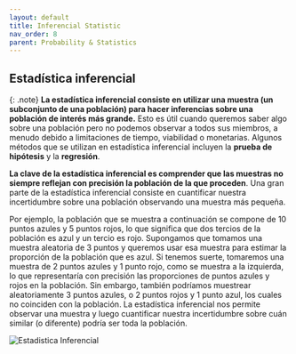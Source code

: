 ```yaml
---
layout: default
title: Inferencial Statistic
nav_order: 8
parent: Probability & Statistics
---
```


## Estadística inferencial

{: .note}
**La estadística inferencial consiste en utilizar una muestra (un subconjunto de una población) para hacer inferencias sobre una población de interés más grande.** Esto es útil cuando queremos saber algo sobre una población pero no podemos observar a todos sus miembros, a menudo debido a limitaciones de tiempo, viabilidad o monetarias. Algunos métodos que se utilizan en estadística inferencial incluyen la **prueba de hipótesis** y la **regresión**.

**La clave de la estadística inferencial es comprender que las muestras no siempre reflejan con precisión la población de la que proceden**. Una gran parte de la estadística inferencial consiste en cuantificar nuestra incertidumbre sobre una población observando una muestra más pequeña.

Por ejemplo, la población que se muestra a continuación se compone de 10 puntos azules y 5 puntos rojos, lo que significa que dos tercios de la población es azul y un tercio es rojo. Supongamos que tomamos una muestra aleatoria de 3 puntos y queremos usar esa muestra para estimar la proporción de la población que es azul. Si tenemos suerte, tomaremos una muestra de 2 puntos azules y 1 punto rojo, como se muestra a la izquierda, lo que representaría con precisión las proporciones de puntos azules y rojos en la población. Sin embargo, también podríamos muestrear aleatoriamente 3 puntos azules, o 2 puntos rojos y 1 punto azul, los cuales no coinciden con la población. La estadística inferencial nos permite observar una muestra y luego cuantificar nuestra incertidumbre sobre cuán similar (o diferente) podría ser toda la población.

![Estadistica Inferencial](https://fer78docs.github.io/assets/images/descriptive_inferential_statistics.webp)

